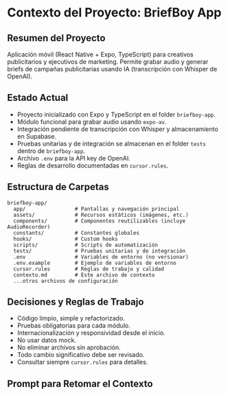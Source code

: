# Contexto del Proyecto: BriefBoy App

## Resumen del Proyecto
Aplicación móvil (React Native + Expo, TypeScript) para creativos publicitarios y ejecutivos de marketing. Permite grabar audio y generar briefs de campañas publicitarias usando IA (transcripción con Whisper de OpenAI).

## Estado Actual
- Proyecto inicializado con Expo y TypeScript en el folder `briefboy-app`.
- Módulo funcional para grabar audio usando `expo-av`.
- Integración pendiente de transcripción con Whisper y almacenamiento en Supabase.
- Pruebas unitarias y de integración se almacenan en el folder `tests` dentro de `briefboy-app`.
- Archivo `.env` para la API key de OpenAI.
- Reglas de desarrollo documentadas en `cursor.rules`.

## Estructura de Carpetas
```
briefboy-app/
  app/                # Pantallas y navegación principal
  assets/             # Recursos estáticos (imágenes, etc.)
  components/         # Componentes reutilizables (incluye AudioRecorder)
  constants/          # Constantes globales
  hooks/              # Custom hooks
  scripts/            # Scripts de automatización
  tests/              # Pruebas unitarias y de integración
  .env                # Variables de entorno (no versionar)
  .env.example        # Ejemplo de variables de entorno
  cursor.rules        # Reglas de trabajo y calidad
  contexto.md         # Este archivo de contexto
  ...otros archivos de configuración
```

## Decisiones y Reglas de Trabajo
- Código limpio, simple y refactorizado.
- Pruebas obligatorias para cada módulo.
- Internacionalización y responsividad desde el inicio.
- No usar datos mock.
- No eliminar archivos sin aprobación.
- Todo cambio significativo debe ser revisado.
- Consultar siempre `cursor.rules` para detalles.

## Prompt para Retomar el Contexto

```
